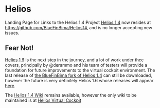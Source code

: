 # Helios
Landing Page for Links to the Helios 1.4 Project
[Helios 1.4](https://github.com/BlueFinBima/Helios14) now resides at https://github.com/BlueFinBima/Helios14, and is no longer accepting new issues.
## Fear Not!
[Helios 1.6](https://github.com/HeliosVirtualCockpit/Helios) is the next step in the journey, and a lot of work under thce covers, principally by @derammo and his team of testers will provide a foundation for future improvements to the virtual cockpit environment.
The last release of [the BlueFinBima fork of Helios 1.4](https://github.com/BlueFinBima/Helios14/releases/tag/1.4.2020.0530) can still be downloaded, however the future is 
very definitely Helios 1.6 whose releases will appear [here](https://github.com/HeliosVirtualCockpit/Helios/releases).

The [Helios 1.4 Wiki](https://github.com/BlueFinBima/Helios14/wiki) remains available, however the only wiki to be maintained is at [Helios Virtual Cockpit](https://github.com/HeliosVirtualCockpit/Helios/wiki)
